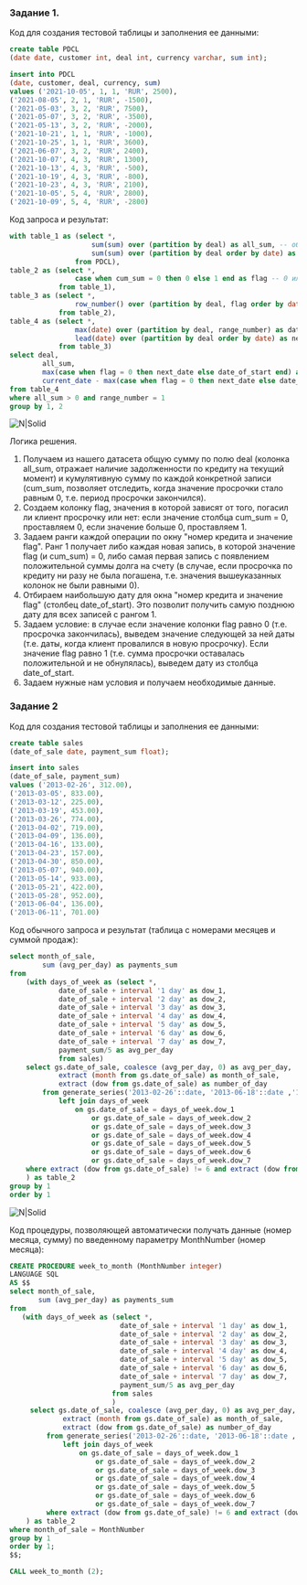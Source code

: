 ﻿
### Задание 1.
Код для создания тестовой таблицы и заполнения ее данными:

``` sql
create table PDCL 
(date date, customer int, deal int, currency varchar, sum int);

insert into PDCL 
(date, customer, deal, currency, sum)
values ('2021-10-05', 1, 1, 'RUR', 2500),
('2021-08-05', 2, 1, 'RUR', -1500),
('2021-05-03', 3, 2, 'RUR', 7500),
('2021-05-07', 3, 2, 'RUR', -3500),
('2021-05-13', 3, 2, 'RUR', -2000),
('2021-10-21', 1, 1, 'RUR', -1000),
('2021-10-25', 1, 1, 'RUR', 3600),
('2021-06-07', 3, 2, 'RUR', 2400),
('2021-10-07', 4, 3, 'RUR', 1300),
('2021-10-13', 4, 3, 'RUR', -500),
('2021-10-19', 4, 3, 'RUR', -800),
('2021-10-23', 4, 3, 'RUR', 2100),
('2021-10-05', 5, 4, 'RUR', 2800),
('2021-10-09', 5, 4, 'RUR', -2800)
```

Код запроса и результат:
``` sql
with table_1 as (select *, 
                    sum(sum) over (partition by deal) as all_sum, -- общая сумма долга на настоящий момент
                    sum(sum) over (partition by deal order by date) as cum_sum -- кумулятивный долг, накопившийся на момент текущей операции
                from PDCL),
table_2 as (select *,
                case when cum_sum = 0 then 0 else 1 end as flag -- 0 или 1 в зависимости от того, чему равна cum_sum на счете
            from table_1),                                      
table_3 as (select *,
                row_number() over (partition by deal, flag order by date) as range_number  -- ранг операции внутри окна deal + flag                      
            from table_2),                                                               
table_4 as (select *,                                                                                                                                        
                max(date) over (partition by deal, range_number) as date_of_start, -- наибольшее значение даты в окне "номер кредита + ранг" 
                lead(date) over (partition by deal order by date) as next_date     -- дата следующей операции для каждой даты
            from table_3)                                                       
select deal,
        all_sum,
        max(case when flag = 0 then next_date else date_of_start end) as start_of_delay, -- дата начала текущей просрочки 
        current_date - max(case when flag = 0 then next_date else date_of_start end) as cnt_delay_days -- количество дней текущей просрочки
from table_4                                                                                           
where all_sum > 0 and range_number = 1
group by 1, 2


```

![N|Solid](https://i.ibb.co/DK2MpcL/1.jpg)

Логика решения.
1. Получаем из нашего датасета общую сумму по полю deal (колонка all_sum, отражает наличие задолженности по кредиту на текущий момент) и кумулятивную сумму по каждой конкретной записи (cum_sum, позволяет отследить, когда значение просрочки стало равным 0, т.е. период просрочки закончился).
2. Создаем колонку flag, значения в которой зависят от того, погасил ли клиент просрочку или нет: если значение столбца cum_sum = 0, проставляем 0, если значение больше 0, проставляем 1.
3. Задаем ранги каждой операции по окну "номер кредита и значение flag". Ранг 1 получает либо каждая новая запись, в которой значение flag (и cum_sum) = 0, либо самая первая запись с появлением положительной суммы долга на счету (в случае, если просрочка по кредиту ни разу не была погашена, т.е. значения вышеуказанных колонок не были равными 0).
4. Отбираем наибольшую дату для окна "номер кредита и значение flag" (столбец date_of_start). Это позволит получить самую позднюю дату для всех записей с рангом 1.
5. Задаем условие: в случае если значение колонки flag равно 0 (т.е. просрочка закончилась), выведем значение следующей за ней даты (т.е. даты, когда клиент провалился в новую просрочку). Если значение flag равно 1 (т.е. сумма просрочки оставалась положительной и не обнулялась), выведем дату из столбца date_of_start.
6. Задаем нужные нам условия и получаем необходимые данные.


### Задание 2

Код для создания тестовой таблицы и заполнения ее данными:

``` sql
create table sales 
(date_of_sale date, payment_sum float);

insert into sales
(date_of_sale, payment_sum)
values ('2013-02-26', 312.00),
('2013-03-05', 833.00),
('2013-03-12', 225.00),
('2013-03-19', 453.00),
('2013-03-26', 774.00),
('2013-04-02', 719.00),
('2013-04-09', 136.00),
('2013-04-16', 133.00),
('2013-04-23', 157.00),
('2013-04-30', 850.00),
('2013-05-07', 940.00),
('2013-05-14', 933.00),
('2013-05-21', 422.00),
('2013-05-28', 952.00),
('2013-06-04', 136.00),
('2013-06-11', 701.00)

```

Код обычного запроса и результат (таблица с номерами месяцев и суммой продаж):
``` sql
select month_of_sale,
        sum (avg_per_day) as payments_sum
from
    (with days_of_week as (select *, 
            date_of_sale + interval '1 day' as dow_1,
            date_of_sale + interval '2 day' as dow_2,
            date_of_sale + interval '3 day' as dow_3,
            date_of_sale + interval '4 day' as dow_4,
            date_of_sale + interval '5 day' as dow_5,
            date_of_sale + interval '6 day' as dow_6,
            date_of_sale + interval '7 day' as dow_7,
            payment_sum/5 as avg_per_day
            from sales)
    select gs.date_of_sale, coalesce (avg_per_day, 0) as avg_per_day,
            extract (month from gs.date_of_sale) as month_of_sale,
            extract (dow from gs.date_of_sale) as number_of_day
	    from generate_series('2013-02-26'::date, '2013-06-18'::date ,'1 day') as gs(date_of_sale) 
	        left join days_of_week
	            on gs.date_of_sale = days_of_week.dow_1 
	                or gs.date_of_sale = days_of_week.dow_2 
	                or gs.date_of_sale = days_of_week.dow_3 
	                or gs.date_of_sale = days_of_week.dow_4 
	                or gs.date_of_sale = days_of_week.dow_5
	                or gs.date_of_sale = days_of_week.dow_6
	                or gs.date_of_sale = days_of_week.dow_7 
    where extract (dow from gs.date_of_sale) != 6 and extract (dow from gs.date_of_sale) !=0
   	) as table_2
group by 1
order by 1


```
![N|Solid](https://i.ibb.co/25sbtn7/2.jpg)

Код процедуры, позволяющей автоматически получать данные (номер месяца, сумму) по введенному параметру MonthNumber (номер месяца):
 ``` sql
CREATE PROCEDURE week_to_month (MonthNumber integer)
LANGUAGE SQL
AS $$
select month_of_sale,
        sum (avg_per_day) as payments_sum
from
    (with days_of_week as (select *, 
                            date_of_sale + interval '1 day' as dow_1,
                            date_of_sale + interval '2 day' as dow_2,
                            date_of_sale + interval '3 day' as dow_3,
                            date_of_sale + interval '4 day' as dow_4,
                            date_of_sale + interval '5 day' as dow_5,
                            date_of_sale + interval '6 day' as dow_6,
                            date_of_sale + interval '7 day' as dow_7,
                            payment_sum/5 as avg_per_day
                          from sales
                          )
      select gs.date_of_sale, coalesce (avg_per_day, 0) as avg_per_day,
              extract (month from gs.date_of_sale) as month_of_sale,
              extract (dow from gs.date_of_sale) as number_of_day
	      from generate_series('2013-02-26'::date, '2013-06-18'::date ,'1 day') as gs(date_of_sale) 
	          left join days_of_week
	              on gs.date_of_sale = days_of_week.dow_1 
	                  or gs.date_of_sale = days_of_week.dow_2 
	                  or gs.date_of_sale = days_of_week.dow_3 
	                  or gs.date_of_sale = days_of_week.dow_4 
	                  or gs.date_of_sale = days_of_week.dow_5
	                  or gs.date_of_sale = days_of_week.dow_6
	                  or gs.date_of_sale = days_of_week.dow_7 
	      where extract (dow from gs.date_of_sale) != 6 and extract (dow from gs.date_of_sale) !=0
	 ) as table_2
where month_of_sale = MonthNumber
group by 1
order by 1;
$$;

CALL week_to_month (2);

 ```